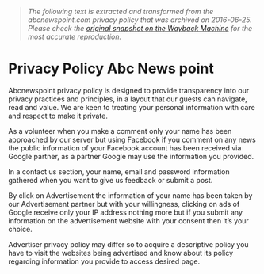 > *The following text is extracted and transformed from the abcnewspoint.com privacy policy that was archived on 2016-06-25. Please check the [original snapshot on the Wayback Machine](https://web.archive.org/web/20160625230041id_/http%3A//www.abcnewspoint.com/privacy-policy) for the most accurate reproduction.*

# Privacy Policy Abc News point

Abcnewspoint privacy policy is designed to provide transparency into our privacy practices and principles, in a layout that our guests can navigate, read and value. We are keen to treating your personal information with care and respect to make it private.

As a volunteer when you make a comment only your name has been approached by our server but using Facebook if you comment on any news the public information of your Facebook account has been received via Google partner, as a partner Google may use the information you provided.

In a contact us section, your name, email and password information gathered when you want to give us feedback or submit a post.

By click on Advertisement the information of your name has been taken by our Advertisement partner but with your willingness, clicking on ads of Google receive only your IP address nothing more but if you submit any information on the advertisement website with your consent then it’s your choice.

Advertiser privacy policy may differ so to acquire a descriptive policy you have to visit the websites being advertised and know about its policy regarding information you provide to access desired page.
